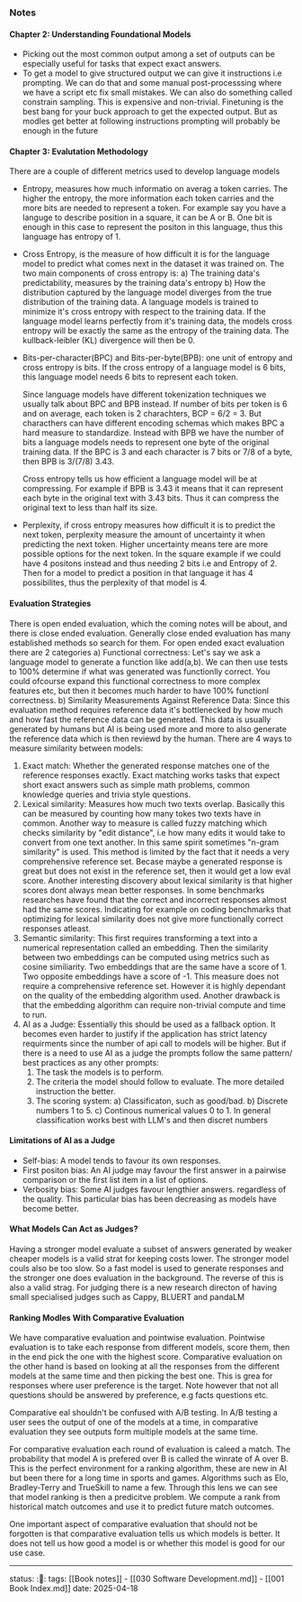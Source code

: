 ### Notes

#### Chapter 2: Understanding Foundational Models

- Picking out the most common output among a set of outputs can be especially
  useful for tasks that expect exact answers.
- To get a model to give structured output we can give it instructions i.e
  prompting. We can do that and some manual post-processsing where we have a
  script etc fix small mistakes. We can also do something called constrain
  sampling. This is expensive and non-trivial. Finetuning is the best bang for
  your buck approach to get the expected output. But as modles get better at
  following instructions prompting will probably be enough in the future

#### Chapter 3: Evalutation Methodology
There are a couple of different metrics used to develop language models 
- Entropy, measures how much informatio on averag a token carries. The higher
  the entropy, the more information each token carries and the more bits are
  needed to represent a token. For example say you have a languge to describe
  position in a square, it can be A or B. One bit is enough in this case to
  represent the positon in this language, thus this language has entropy of 1.
- Cross Entropy, is the measure of how difficult it is for the language model to
  predict what comes next in the dataset it was trained on. The two main
  components of cross entropy is:
  a) The training data's predictability, measures by the training data's entropy
  b) How the distribution captured by the language model diverges from the true
     distribution of the training data.
  A language models is trained to minimize it's cross entropy with respect to
  the training data. If the language model learns perfectly from it's training
  data, the models cross entropy will be exactly the same as the entropy of the
  training data. The kullback-leibler (KL) divergence will then be 0.
- Bits-per-character(BPC) and Bits-per-byte(BPB): one unit of entropy and cross
  entropy is bits. If the cross entropy of a language model is 6 bits, this
  language model needs 6 bits to represent each token.
  
  Since language models have different tokenization techniques we usually talk
  about BPC and BPB instead. If number of bits per token is 6 and on average,
  each token is 2 charachters, BCP = 6/2 = 3.
  But characthers can have different encoding schemas which makes BPC a hard
  measure to standardize. Instead with BPB we have the number of bits a language
  models needs to represent one byte of the original training data. If the BPC
  is 3 and each character is 7 bits or 7/8 of a byte, then BPB is 3/(7/8) 3.43.
  
  Cross entropy tells us how efficient a language model will be at compressing.
  For example if BPB is 3.43 it means that it can represent each byte in the
  original text with 3.43 bits. Thus it can compress the original text to less
  than half its size.
- Perplexity, if cross entropy measures how difficult it is to predict the next
  token, perplexity measure the amount of uncertainty it when predicting the
  next token. Higher uncertainty means tere are more possible options for the
  next token. In the square example if we could have 4 positons instead and thus
  needing 2 bits i.e and Entropy of 2. Then for a model to predict a position in
  that language it has 4 possibilites, thus the perplexity of that model is 4.

#### Evaluation Strategies
There is open ended evaluation, which the coming notes will be about, and there
is close ended evaluation. Generally close ended evaluation has many established
methods so search for them. For open ended exact evaluation there are 2
categories
a) Functional correctness: Let's say we ask a language model to generate a
   function like add(a,b). We can then use tests to 100% determine if what was
   generated was functionlly correct. You could ofcourse expand this functional
   correctness to more complex features etc, but then it becomes much harder to
   have 100% functionl correctness.
b) Similarity Measurements Against Reference Data: Since this evaluation method
   requires reference data it's bottlenecked by how much and how fast the
   reference data can be generated. This data is usually generated by humans but
   AI is being used more and more to also generate the reference data which is
   then reviewd by the human. There are 4 ways to measure similarity between
   models:
   1) Exact match: Whether the generated response matches one of the reference
      responses exactly. Exact matching works tasks that expect short exact
      answers such as simple math problems, common knowledge queries and trivia
      style questions.
   2) Lexical similarity: Measures how much two texts overlap. Basically this
      can be measured by counting how many tokes two texts have in common.
      Another way to measure is called fuzzy matching which checks similarity by
      "edit distance", i.e how many edits it would take to convert from one text
      another. In this same spirit sometimes "n-gram similarity" is used.
      This method is limited by the fact that it needs a very comprehensive
      reference set. Becase maybe a generated response is great but does not
      exist in the reference set, then it would get a low eval score. Another
      interesting discovery about lexical similarity is that higher scores dont
      always mean better responses. In some benchmarks researches have found
      that the correct and incorrect responses almost had the same scores.
      Indicating for example on coding benchmarks that optimizing for lexical
      similarity does not give more functionally correct responses atleast.
   3) Semantic similarity: This first requires transforming a text into a
      numerical representation called an embedding. Then the similarity between
      two embeddings can be computed using metrics such as cosine similiarity.
      Two embeddings that are the same have a score of 1. Two opposite
      embeddings have a score of -1. This measure does not require a
      comprehensive reference set. However it is highly dependant on the quality
      of the embedding algorithm used. Another drawback is that the embedding
      algorithm can require non-trivial compute and time to run.
   4) AI as a Judge: Essentially this should be used as a fallback option. It
      becomes even harder to justify if the application has strict latency
      requirments since the number of api call to models will be higher. But if
      there is a need to use AI as a judge the prompts follow the same pattern/
      best practices as any other prompts:
      1) The task the models is to perform.
      2) The criteria the model should follow to evaluate. The more detailed
	 instruction the better.
      3) The scoring system:
	      a) Classificaton, such as good/bad.
	      b) Discrete numbers 1 to 5.
	      c) Continous numerical values 0 to 1.
      In general classification works best with LLM's and then discret numbers

#### Limitations of AI as a Judge
- Self-bias: A model tends to favour its own responses.
- First positon bias: An AI judge may favour the first answer in a pairwise
  comparison or the first list item in a list of options.
- Verbosity bias: Some AI judges favour lengthier answers. regardless of the
  quality. This particular bias has been decreasing as models have become
  better.

#### What Models Can Act as Judges?
Having a stronger model evaluate a subset of answers generated by weaker cheaper
models is a valid strat for keeping costs lower. The stronger model couls also
be too slow. So a fast model is used to generate responses and the stronger one
does evaluation in the background. The reverse of this is also a valid strag.
For judging there is a new research directon of having small specialised judges
such as Cappy, BLUERT and pandaLM

#### Ranking Modles With Comparative Evaluation
We have comparative evaluation and pointwise evaluation. Pointwise evaluation is
to take each response from different models, score them, then in the end pick
the one with the highest score. Comparative evaluation on the other hand is
based on looking at all the responses from the different models at the same time
and then picking the best one. This is grea for responses where user preference
is the target. Note however that not all questions should be answered by
preference, e.g facts questions etc.

Comparative eal shouldn't be confused with A/B testing. In A/B testing a user
sees the output of one of the models at a time, in comparative evaluation they
see outputs form multiple models at the same time.

For comparative evaluation each round of evaluation is caleed a match. The
probability that model A is prefered over B is called the winrate of A over B.
This is the perfect environment for a ranking algorithm, these are new in AI but
been there for a long time in sports and games. Algorithms such as Elo,
Bradley-Terry and TrueSkill to name a few. Through this lens we can see that
model ranking is then a predicitve problem. We compute a rank from historical
match outcomes and use it to predict future match outcomes.

One important aspect of comparative evaluation that should not be forgotten is
that comparative evaluation tells us which models is better. It does not tell us
how good a model is or whether this model is good for our use case.


---
status: :📖:
tags: [[Book notes]] - [[030 Software Development.md]] - [[001 Book Index.md]]
date: 2025-04-18
